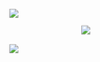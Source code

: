 ![](https://64.media.tumblr.com/3e221a921745f9dabffcf6937aacfa44/f474e8867674a6a9-46/s1280x1920/ade79c4190c0df6e7e6dbc10a8047f0df1edbb80.webp)

ㅤㅤㅤㅤㅤㅤㅤㅤㅤㅤ![](https://64.media.tumblr.com/3640e9791e4866deaef5db2208019366/f474e8867674a6a9-01/s1280x1920/356a3ea5dd15274cbad46226049681fa3d5e7e4e.webp)

![](https://64.media.tumblr.com/efb0e8c8dc99fe3f9dc86fd7362c688e/f474e8867674a6a9-87/s1280x1920/ddcfb1782b2467980709ceb5d1595913308c4442.webp)
